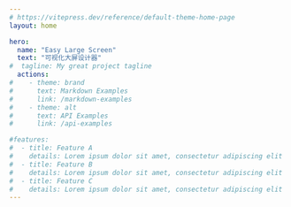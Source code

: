 ```yaml
---
# https://vitepress.dev/reference/default-theme-home-page
layout: home

hero:
  name: "Easy Large Screen"
  text: "可视化大屏设计器"
#  tagline: My great project tagline
  actions:
#    - theme: brand
#      text: Markdown Examples
#      link: /markdown-examples
#    - theme: alt
#      text: API Examples
#      link: /api-examples

#features:
#  - title: Feature A
#    details: Lorem ipsum dolor sit amet, consectetur adipiscing elit
#  - title: Feature B
#    details: Lorem ipsum dolor sit amet, consectetur adipiscing elit
#  - title: Feature C
#    details: Lorem ipsum dolor sit amet, consectetur adipiscing elit
---
```


